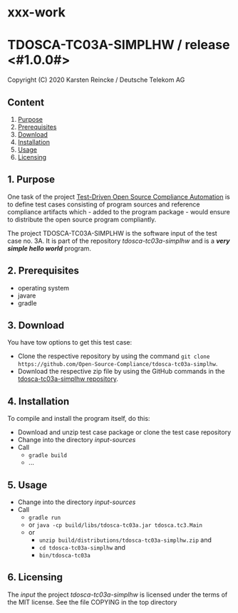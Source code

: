 # xxx-work
# TDOSCA-TC03A-SIMPLHW / release <#1.0.0#>

Copyright (C) 2020 Karsten Reincke / Deutsche Telekom AG

## Content
1. [Purpose](#pur)
2. [Prerequisites](#prq)
3. [Download](#dlo)
4. [Installation](#ins)
5. [Usage](#use)
6. [Licensing](#lic)

## 1. Purpose <a id="pur"></a>
One task of the project [Test-Driven Open Source Compliance Automation](https://github.com/Open-Source-Compliance/tdosca) is to define test cases consisting of program sources and reference compliance artifacts which - added to the program package - would ensure to distribute the open source program compliantly.

The project TDOSCA-TC03A-SIMPLHW is the software input of the test case no. 3A. It is part of the repository *tdosca-tc03a-simplhw* and is a ***very simple hello world*** program.

## 2. Prerequisites <a id="prq"></a>
* operating system
* javare
* gradle


## 3. Download <a id="dlo"></a>

You have tow options to get this test case:

* Clone the respective repository by using the command ``git clone https://github.com/Open-Source-Compliance/tdosca-tc03a-simplhw``.
* Download the respective zip file by using the GitHub commands in the [tdosca-tc03a-simplhw repository](https://github.com/Open-Source-Compliance/tdosca-tc03a-simplhw).

## 4. Installation <a id="ins"></a>
To compile and install the program itself, do this:
* Download and unzip test case package or clone the test case repository
* Change into the directory *input-sources*
* Call
  - ``gradle build``
  - ...

## 5. Usage <a id="use"></a>
* Change into the directory *input-sources*
* Call
  - ``gradle run``
  - or ``java -cp build/libs/tdosca-tc03a.jar tdosca.tc3.Main``
  - or
    - ``unzip build/distributions/tdosca-tc03a-simplhw.zip`` and
    - ``cd tdosca-tc03a-simplhw`` and
    - ``bin/tdosca-tc03a``

## 6. Licensing <a id="lic"></a>

The *input* the project *tdosca-tc03a-simplhw* is licensed under the terms of the MIT license. See the file COPYING in the top directory
